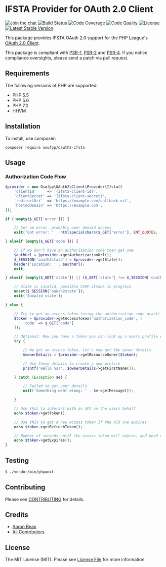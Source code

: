 # IFSTA Provider for OAuth 2.0 Client

[![Join the chat](https://img.shields.io/badge/gitter-join-1DCE73.svg)](https://gitter.im/osufpp/oauth2-ifsta)
[![Build Status](https://img.shields.io/travis/osufpp/oauth2-ifsta.svg)](https://travis-ci.org/osufpp/oauth2-ifsta)
[![Code Coverage](https://img.shields.io/coveralls/osufpp/oauth2-ifsta.svg)](https://coveralls.io/r/osufpp/oauth2-ifsta)
[![Code Quality](https://img.shields.io/scrutinizer/g/thephpleague/oauth2-google.svg)](https://scrutinizer-ci.com/g/thephpleague/oauth2-google/)
[![License](https://img.shields.io/packagist/l/osufpp/oauth2-ifsta.svg)](https://github.com/osufpp/oauth2-ifsta/blob/master/LICENSE)
[![Latest Stable Version](https://img.shields.io/packagist/v/osufpp/oauth2-ifsta.svg)](https://packagist.org/packages/osufpp/oauth2-ifsta)

This package provides IFSTA OAuth 2.0 support for the PHP League's [OAuth 2.0 Client](https://github.com/thephpleague/oauth2-client).

This package is compliant with [PSR-1][], [PSR-2][] and [PSR-4][]. If you notice compliance oversights, please send
a patch via pull request.

[PSR-1]: https://github.com/php-fig/fig-standards/blob/master/accepted/PSR-1-basic-coding-standard.md
[PSR-2]: https://github.com/php-fig/fig-standards/blob/master/accepted/PSR-2-coding-style-guide.md
[PSR-4]: https://github.com/php-fig/fig-standards/blob/master/accepted/PSR-4-autoloader.md

## Requirements

The following versions of PHP are supported.

* PHP 5.5
* PHP 5.6
* PHP 7.0
* HHVM

## Installation

To install, use composer:

```
composer require osufpp/oauth2-ifsta
```

## Usage

### Authorization Code Flow

```php
$provider = new Osufpp\OAuth2\Client\Provider\Ifsta([
    'clientId'     => '{ifsta-client-id}',
    'clientSecret' => '{ifsta-client-secret}',
    'redirectUri'  => 'https://example.com/callback-url',
    'hostedDomain' => 'https://example.com',
]);

if (!empty($_GET['error'])) {

    // Got an error, probably user denied access
    exit('Got error: ' . htmlspecialchars($_GET['error'], ENT_QUOTES, 'UTF-8'));

} elseif (empty($_GET['code'])) {

    // If we don't have an authorization code then get one
    $authUrl = $provider->getAuthorizationUrl();
    $_SESSION['oauth2state'] = $provider->getState();
    header('Location: ' . $authUrl);
    exit;

} elseif (empty($_GET['state']) || ($_GET['state'] !== $_SESSION['oauth2state'])) {

    // State is invalid, possible CSRF attack in progress
    unset($_SESSION['oauth2state']);
    exit('Invalid state');

} else {

    // Try to get an access token (using the authorization code grant)
    $token = $provider->getAccessToken('authorization_code', [
        'code' => $_GET['code']
    ]);

    // Optional: Now you have a token you can look up a users profile data
    try {

        // We got an access token, let's now get the owner details
        $ownerDetails = $provider->getResourceOwner($token);

        // Use these details to create a new profile
        printf('Hello %s!', $ownerDetails->getFirstName());

    } catch (Exception $e) {

        // Failed to get user details
        exit('Something went wrong: ' . $e->getMessage());

    }

    // Use this to interact with an API on the users behalf
    echo $token->getToken();

    // Use this to get a new access token if the old one expires
    echo $token->getRefreshToken();

    // Number of seconds until the access token will expire, and need refreshing
    echo $token->getExpires();
}
```

## Testing

``` bash
$ ./vendor/bin/phpunit
```

## Contributing

Please see [CONTRIBUTING](https://github.com/osufpp/oauth2-ifsta/blob/master/CONTRIBUTING.md) for details.


## Credits

- [Aaron Bean](https://github.com/aaronbean)
- [All Contributors](https://github.com/osufpp/oauth2-ifsta/contributors)


## License

The MIT License (MIT). Please see [License File](https://github.com/thephpleague/oauth2-google/blob/master/LICENSE) for more information.
